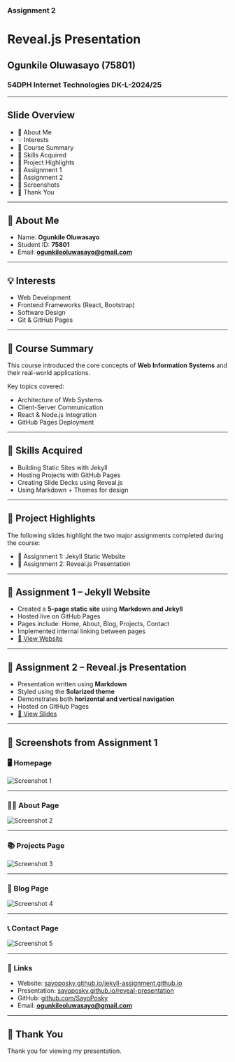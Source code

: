 ### Assignment 2  
# Reveal.js Presentation  
## Ogunkile Oluwasayo (75801)  
### 54DPH Internet Technologies DK-L-2024/25  

---

## Slide Overview  

- 👤 About Me  
- 💡 Interests  
- 🎯 Course Summary  
- 🔧 Skills Acquired  
- 💼 Project Highlights  
- 📘 Assignment 1  
- 🎤 Assignment 2  
- 📸 Screenshots  
- 🙏 Thank You  

---

## 👤 About Me  

- Name: **Ogunkile Oluwasayo**  
- Student ID: **75801**  
- Email: **ogunkileoluwasayo@gmail.com**  

---

## 💡 Interests  

- Web Development  
- Frontend Frameworks (React, Bootstrap)  
- Software Design  
- Git & GitHub Pages  

---

## 🎯 Course Summary  

This course introduced the core concepts of **Web Information Systems** and their real-world applications.

Key topics covered:

- Architecture of Web Systems  
- Client-Server Communication  
- React & Node.js Integration  
- GitHub Pages Deployment  

---

## 🔧 Skills Acquired  

- Building Static Sites with Jekyll  
- Hosting Projects with GitHub Pages  
- Creating Slide Decks using Reveal.js  
- Using Markdown + Themes for design  

---

## 💼 Project Highlights  

The following slides highlight the two major assignments completed during the course:

- 📘 Assignment 1: Jekyll Static Website  
- 🎤 Assignment 2: Reveal.js Presentation  

---

## 📘 Assignment 1 – Jekyll Website  

- Created a **5-page static site** using **Markdown and Jekyll**  
- Hosted live on GitHub Pages  
- Pages include: Home, About, Blog, Projects, Contact  
- Implemented internal linking between pages  
- [🔗 View Website](https://sayoposky.github.io/jekyll-assignment.github.io/)

---

## 🎤 Assignment 2 – Reveal.js Presentation  

- Presentation written using **Markdown**  
- Styled using the **Solarized theme**  
- Demonstrates both **horizontal and vertical navigation**  
- Hosted on GitHub Pages  
- [🔗 View Slides](https://sayoposky.github.io/reveal-presentation)

---

## 📸 Screenshots from Assignment 1  

### 🖥️ Homepage  
![Screenshot 1](img/screenshot/screenshot1.png)

---

### 🧑‍🎓 About Page  
![Screenshot 2](img/screenshot/screenshot2.png)

---

### 📚 Projects Page  
![Screenshot 3](img/screenshot/screenshot3.png)

---

### 📝 Blog Page  
![Screenshot 4](img/screenshot/screenshot4.png)

---  

### 📞 Contact Page  
![Screenshot 5](img/screenshot/screenshot5.png)

---

### 🔗 Links  
- Website: [sayoposky.github.io/jekyll-assignment.github.io](https://sayoposky.github.io/jekyll-assignment.github.io)  
- Presentation: [sayoposky.github.io/reveal-presentation](https://sayoposky.github.io/reveal-presentation)  
- GitHub: [github.com/SayoPosky](https://github.com/SayoPosky)  
- Email: **ogunkileoluwasayo@gmail.com**

---  

## 🙏 Thank You  

Thank you for viewing my presentation.

